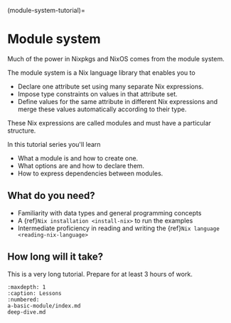 (module-system-tutorial)=
# Module system

Much of the power in Nixpkgs and NixOS comes from the module system.

The module system is a Nix language library that enables you to
- Declare one attribute set using many separate Nix expressions.
- Impose type constraints on values in that attribute set.
- Define values for the same attribute in different Nix expressions and merge these values automatically according to their type.

These Nix expressions are called modules and must have a particular structure.

In this tutorial series you'll learn
- What a module is and how to create one.
- What options are and how to declare them.
- How to express dependencies between modules.

## What do you need?

- Familiarity with data types and general programming concepts
- A {ref}`Nix installation <install-nix>` to run the examples
- Intermediate proficiency in reading and writing the {ref}`Nix language <reading-nix-language>`

## How long will it take?

This is a very long tutorial.
Prepare for at least 3 hours of work.

```{toctree}
:maxdepth: 1
:caption: Lessons
:numbered:
a-basic-module/index.md
deep-dive.md
```
